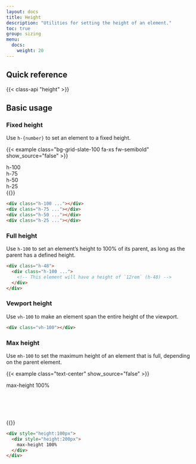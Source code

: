 ```yaml
---
layout: docs
title: Height
description: "Utilities for setting the height of an element."
toc: true
group: sizing
menu:
  docs:    
    weight: 20
---
```


## Quick reference 

{{< class-api "height" >}}

## Basic usage

### Fixed height

Use `h-{number}` to set an element to a fixed height.

{{< example class="bg-grid-slate-100 fa-xs fw-semibold" show_source="false" >}}
<div class="bd-h-64 d-flex flex-row gap-5 flex-wrap align-items-end  justify-content-center">
  <div class="h-100 bd-w-8 text-bg-purple rounded d-flex flex-column justify-content-end pb-4">
    <span class="-rotate-90 lh-1">h-100</span>
  </div>
  <div class="h-75 bd-w-8 text-bg-purple rounded d-flex flex-column justify-content-end pb-4">
    <span class="-rotate-90 lh-1">h-75</span>
  </div>
  <div class="h-50 bd-w-8 text-bg-purple rounded d-flex flex-column justify-content-end pb-4">
    <span class="-rotate-90 lh-1">h-50</span>
  </div>
  <div class="h-25 bd-w-8 text-bg-purple rounded d-flex flex-column justify-content-end pb-4">
    <span class="-rotate-90 lh-1">h-25</span>
  </div>
</div>
{{</ example >}}

```html
<div class="h-100 ..."></div>
<div class="h-75 ..."></div>
<div class="h-50 ..."></div>
<div class="h-25 ..."></div>
```

### Full height

Use `h-100` to set an element’s height to 100% of its parent, as long as the parent has a defined height.

```html
<div class="h-48">
  <div class="h-100 ...">
    <!-- This element will have a height of `12rem` (h-48) -->
  </div>
</div>
```

### Vewport height

Use `vh-100` to make an element span the entire height of the viewport.

```html
<div class="vh-100"></div>
```

### Max height

Use `mh-100` to set the maximum height of an element that is full, depending on the parent element.

{{< example class="text-center" show_source="false" >}}
<div class="bg-purple-subtler" style="height:100px">
  <div class="text-bg-purple d-inline-block mh-100 p-2" style="height:200px">
    max-height 100%
  </div>
</div>
{{</ example >}}

```html
<div style="height:100px">
  <div style="height:200px">
    max-height 100%
  </div>
</div>
```